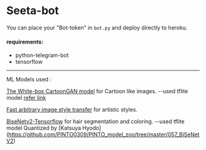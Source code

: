 # Seeta-bot


You can place your "Bot-token" in `bot.py` and deploy directly to heroku.


#### requirements:
* python-telegram-bot
* tensorflow


-----

ML Models used :

[The White-box CartoonGAN model](https://github.com/SystemErrorWang/White-box-Cartoonization) for Cartoon like images.
    --used tflite model [refer link](https://github.com/margaretmz/Cartoonizer-with-TFLite/)
    
[Fast arbitrary image style transfer](https://tfhub.dev/google/lite-model/magenta/arbitrary-image-stylization-v1-256/int8/prediction/1) for artistic styles.

[BiseNetv2-Tensorflow](https://github.com/MaybeShewill-CV/bisenetv2-tensorflow) for hair segmentation and coloring.
    --used tflite model Quantized by [Katsuya Hyodo] (https://github.com/PINTO0309/PINTO_model_zoo/tree/master/057_BiSeNetV2)
